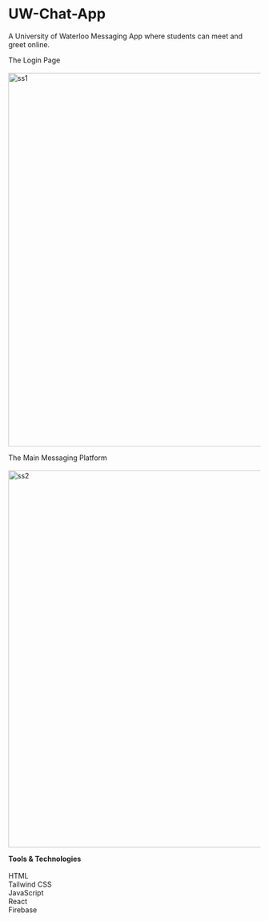 # UW-Chat-App
A University of Waterloo Messaging App where students can meet and greet online.

The Login Page <br />
<br />
<img width="747" alt="ss1" src="https://user-images.githubusercontent.com/67022574/222291888-dab9065c-ba0f-4853-a48a-b6111ef34af1.png">

The Main Messaging Platform <br />
<br />
<img width="754" alt="ss2" src="https://user-images.githubusercontent.com/67022574/222291890-7b5502d5-29d5-464c-b254-f25fd8fbe1ef.png">

__Tools & Technologies__ <br /> <br /> 
HTML<br /> 
Tailwind CSS <br /> 
JavaScript <br /> 
React <br />
Firebase <br /> 

